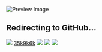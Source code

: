![Preview Image](https://framerusercontent.com/images/HBA5vNT8jvHlhjxkuAYiRS2WLWE.jpg)
## Redirecting to GitHub…
[![](https://framerusercontent.com/images/aPtLvraX9agw6nlGOAOwxlRHtKI.svg)](https://www.langflow.org/aidevs-asia/<../old-home>)
[35k](https://www.langflow.org/aidevs-asia/<https:/bit.ly/langflow>)[9k](https://www.langflow.org/aidevs-asia/<https:/bit.ly/langflow-discord>)[6k](https://www.langflow.org/aidevs-asia/<https:/twitter.com/langflow_ai>)
[![](https://framerusercontent.com/images/aPtLvraX9agw6nlGOAOwxlRHtKI.svg)](https://www.langflow.org/aidevs-asia/<../old-home>)
[![](https://framerusercontent.com/images/aPtLvraX9agw6nlGOAOwxlRHtKI.svg)](https://www.langflow.org/aidevs-asia/<../old-home>)
![](https://framerusercontent.com/images/XsXHkHpEp361famMUwzS6j9QHo.png)
